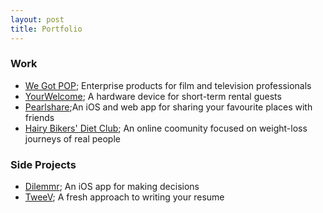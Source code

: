 ```yaml
---
layout: post
title: Portfolio
---
```


### Work
* [We Got POP](../wegotpop/about); Enterprise products for film and television professionals
* [YourWelcome](../yourwelcome/about); A hardware device for short-term rental guests
* [Pearlshare](../pearlshare/about);An iOS and web app for sharing your favourite places with friends
* [Hairy Bikers' Diet Club](../hbdc/about); An online coomunity focused on weight-loss journeys of real people

### Side Projects
* [Dilemmr](./dilemmr/about); An iOS app for making decisions
* [TweeV](../tweev/about); A fresh approach to writing your resume
